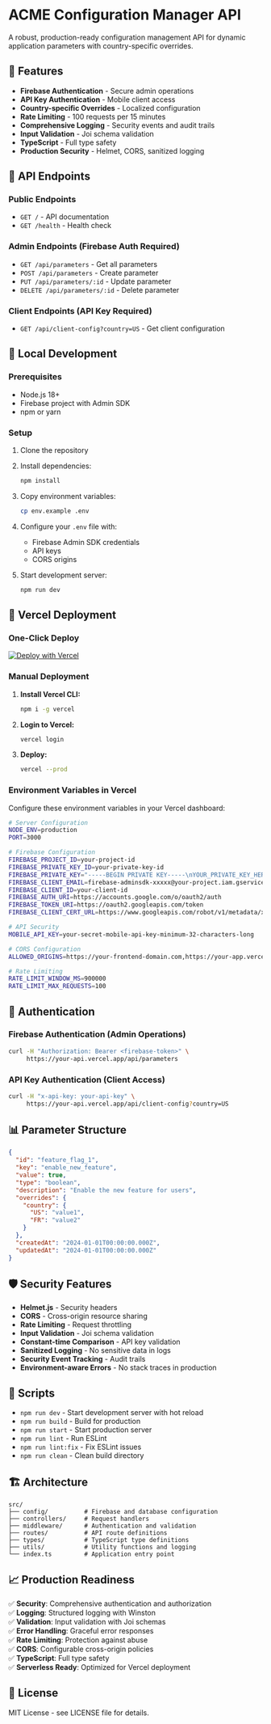 # ACME Configuration Manager API

A robust, production-ready configuration management API for dynamic application parameters with country-specific overrides.

## 🚀 Features

- **Firebase Authentication** - Secure admin operations
- **API Key Authentication** - Mobile client access
- **Country-specific Overrides** - Localized configuration
- **Rate Limiting** - 100 requests per 15 minutes
- **Comprehensive Logging** - Security events and audit trails
- **Input Validation** - Joi schema validation
- **TypeScript** - Full type safety
- **Production Security** - Helmet, CORS, sanitized logging

## 📡 API Endpoints

### Public Endpoints
- `GET /` - API documentation
- `GET /health` - Health check

### Admin Endpoints (Firebase Auth Required)
- `GET /api/parameters` - Get all parameters
- `POST /api/parameters` - Create parameter
- `PUT /api/parameters/:id` - Update parameter
- `DELETE /api/parameters/:id` - Delete parameter

### Client Endpoints (API Key Required)
- `GET /api/client-config?country=US` - Get client configuration

## 🔧 Local Development

### Prerequisites
- Node.js 18+
- Firebase project with Admin SDK
- npm or yarn

### Setup
1. Clone the repository
2. Install dependencies:
   ```bash
   npm install
   ```

3. Copy environment variables:
   ```bash
   cp env.example .env
   ```

4. Configure your `.env` file with:
   - Firebase Admin SDK credentials
   - API keys
   - CORS origins

5. Start development server:
   ```bash
   npm run dev
   ```

## 🚀 Vercel Deployment

### One-Click Deploy
[![Deploy with Vercel](https://vercel.com/button)](https://vercel.com/new/clone?repository-url=https://github.com/your-username/acme-configuration-manager-api)

### Manual Deployment

1. **Install Vercel CLI:**
   ```bash
   npm i -g vercel
   ```

2. **Login to Vercel:**
   ```bash
   vercel login
   ```

3. **Deploy:**
   ```bash
   vercel --prod
   ```

### Environment Variables in Vercel

Configure these environment variables in your Vercel dashboard:

```bash
# Server Configuration
NODE_ENV=production
PORT=3000

# Firebase Configuration
FIREBASE_PROJECT_ID=your-project-id
FIREBASE_PRIVATE_KEY_ID=your-private-key-id
FIREBASE_PRIVATE_KEY="-----BEGIN PRIVATE KEY-----\nYOUR_PRIVATE_KEY_HERE\n-----END PRIVATE KEY-----\n"
FIREBASE_CLIENT_EMAIL=firebase-adminsdk-xxxxx@your-project.iam.gserviceaccount.com
FIREBASE_CLIENT_ID=your-client-id
FIREBASE_AUTH_URI=https://accounts.google.com/o/oauth2/auth
FIREBASE_TOKEN_URI=https://oauth2.googleapis.com/token
FIREBASE_CLIENT_CERT_URL=https://www.googleapis.com/robot/v1/metadata/x509/firebase-adminsdk-xxxxx%40your-project.iam.gserviceaccount.com

# API Security
MOBILE_API_KEY=your-secret-mobile-api-key-minimum-32-characters-long

# CORS Configuration
ALLOWED_ORIGINS=https://your-frontend-domain.com,https://your-app.vercel.app

# Rate Limiting
RATE_LIMIT_WINDOW_MS=900000
RATE_LIMIT_MAX_REQUESTS=100
```

## 🔐 Authentication

### Firebase Authentication (Admin Operations)
```bash
curl -H "Authorization: Bearer <firebase-token>" \
     https://your-api.vercel.app/api/parameters
```

### API Key Authentication (Client Access)
```bash
curl -H "x-api-key: your-api-key" \
     https://your-api.vercel.app/api/client-config?country=US
```

## 📊 Parameter Structure

```json
{
  "id": "feature_flag_1",
  "key": "enable_new_feature",
  "value": true,
  "type": "boolean",
  "description": "Enable the new feature for users",
  "overrides": {
    "country": {
      "US": "value1",
      "FR": "value2"
    }
  },
  "createdAt": "2024-01-01T00:00:00.000Z",
  "updatedAt": "2024-01-01T00:00:00.000Z"
}
```

## 🛡️ Security Features

- **Helmet.js** - Security headers
- **CORS** - Cross-origin resource sharing
- **Rate Limiting** - Request throttling
- **Input Validation** - Joi schema validation
- **Constant-time Comparison** - API key validation
- **Sanitized Logging** - No sensitive data in logs
- **Security Event Tracking** - Audit trails
- **Environment-aware Errors** - No stack traces in production

## 📝 Scripts

- `npm run dev` - Start development server with hot reload
- `npm run build` - Build for production
- `npm run start` - Start production server
- `npm run lint` - Run ESLint
- `npm run lint:fix` - Fix ESLint issues
- `npm run clean` - Clean build directory

## 🏗️ Architecture

```
src/
├── config/          # Firebase and database configuration
├── controllers/     # Request handlers
├── middleware/      # Authentication and validation
├── routes/          # API route definitions
├── types/           # TypeScript type definitions
├── utils/           # Utility functions and logging
└── index.ts         # Application entry point
```

## 📈 Production Readiness

✅ **Security**: Comprehensive authentication and authorization  
✅ **Logging**: Structured logging with Winston  
✅ **Validation**: Input validation with Joi schemas  
✅ **Error Handling**: Graceful error responses  
✅ **Rate Limiting**: Protection against abuse  
✅ **CORS**: Configurable cross-origin policies  
✅ **TypeScript**: Full type safety  
✅ **Serverless Ready**: Optimized for Vercel deployment  

## 📄 License

MIT License - see LICENSE file for details. 